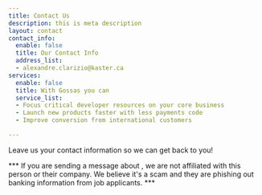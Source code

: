 ```yaml
---
title: Contact Us
description: this is meta description
layout: contact
contact_info:
  enable: false
  title: Our Contact Info
  address_list:
  - alexandre.clarizio@kaster.ca
services:
  enable: false
  title: With Gossas you can
  service_list:
  - Focus critical developer resources on your core business
  - Launch new products faster with less payments code
  - Improve conversion from international customers

---
```

Leave us your contact information so we can get back to you!

*** If you are sending a message about <Hilda Wilson>, we are not affiliated with this person or their company. We believe it's a scam and they are phishing out banking information from job applicants. ***
